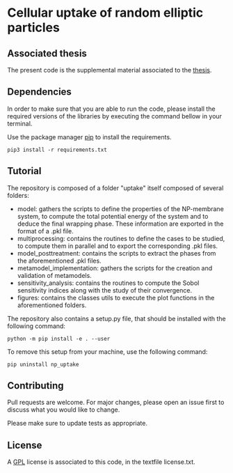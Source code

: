 # Cellular uptake of random elliptic particles

## Associated thesis
The present code is the supplemental material associated to the [thesis](https://www.theses.fr/s234530).

## Dependencies
In order to make sure that you are able to run the code, please install the required versions of the libraries by executing the command bellow in your terminal.

Use the package manager [pip](https://pip.pypa.io/en/stable/) to install the requirements.

```pip3 install -r requirements.txt```

## Tutorial
The repository is composed of a folder "uptake" itself composed of several folders:
- model: gathers the scripts to define the properties of the NP-membrane system, to compute the total potential energy of the system and to deduce the final wrapping phase. These information are exported in the format of a .pkl file.
- multiprocessing: contains the routines to define the cases to be studied, to compute them in
  parallel and to export the corresponding .pkl files.
- model_posttreatment: contains the scripts to extract the phases from the aforementioned .pkl files.
- metamodel_implementation: gathers the scripts for the creation and validation of metamodels.
- sensitivity_analysis: contains the routines to compute the Sobol sensitivity indices along with the study of their convergence.
- figures: contains the classes utils to execute the plot functions in the aforementioned folders.

The repository also contains a setup.py file, that should be installed with the following command:

```python -m pip install -e . --user```

To remove this setup from your machine, use the following command:

```pip uninstall np_uptake```



## Contributing
Pull requests are welcome. For major changes, please open an issue first to discuss what you would like to change.

Please make sure to update tests as appropriate.

## License
A [GPL](https://tldrlegal.com/license/bsd-3-clause-license-(revised)) license is associated to this code, in the textfile license.txt.


